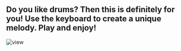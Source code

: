 ## Do you like drums? Then this is definitely for you! Use the keyboard to create a unique melody. Play and enjoy!


![view]()
